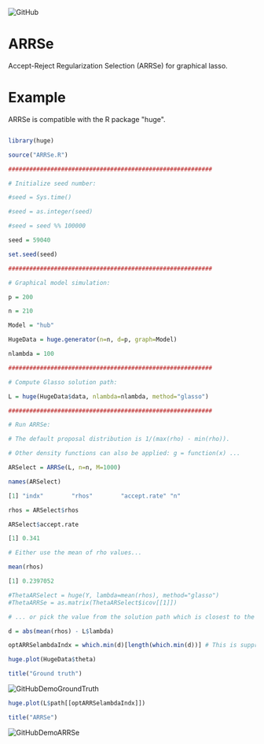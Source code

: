 ![GitHub](https://img.shields.io/github/license/markkukuismin/ARRSe)

# ARRSe
Accept-Reject Regularization Selection (ARRSe) for graphical lasso.

# Example

ARRSe is compatible with the R package "huge".

```r

library(huge)

source("ARRSe.R")

##########################################################

# Initialize seed number:

#seed = Sys.time()

#seed = as.integer(seed)

#seed = seed %% 100000

seed = 59040

set.seed(seed)

##########################################################

# Graphical model simulation:

p = 200

n = 210

Model = "hub"

HugeData = huge.generator(n=n, d=p, graph=Model)

nlambda = 100

##########################################################

# Compute Glasso solution path:

L = huge(HugeData$data, nlambda=nlambda, method="glasso")

##########################################################

# Run ARRSe:

# The default proposal distribution is 1/(max(rho) - min(rho)). 

# Other density functions can also be applied: g = function(x) ...

ARSelect = ARRSe(L, n=n, M=1000)

names(ARSelect)

[1] "indx"        "rhos"        "accept.rate" "n"  

rhos = ARSelect$rhos

ARSelect$accept.rate

[1] 0.341

# Either use the mean of rho values...

mean(rhos)

[1] 0.2397052

#ThetaARSelect = huge(Y, lambda=mean(rhos), method="glasso")
#ThetaARRSe = as.matrix(ThetaARSelect$icov[[1]])

# ... or pick the value from the solution path which is closest to the mean value:

d = abs(mean(rhos) - L$lambda)

optARRSelambdaIndx = which.min(d)[length(which.min(d))] # This is suppremum; lambda sequence is decreasing

huge.plot(HugeData$theta)

title("Ground truth")
```
![GitHubDemoGroundTruth](https://user-images.githubusercontent.com/40263834/68211077-87a46a80-ffdf-11e9-915b-fef820af900e.png)

```r
huge.plot(L$path[[optARRSelambdaIndx]])

title("ARRSe")
```
![GitHubDemoARRSe](https://user-images.githubusercontent.com/40263834/68211099-95f28680-ffdf-11e9-95e1-9e5514f871e6.png)

